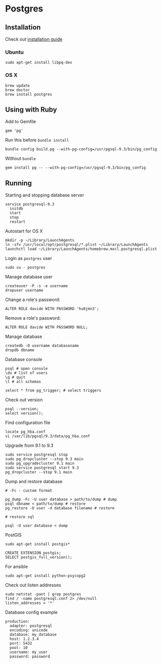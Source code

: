 # Postgres

## Installation

Check out [installation guide](https://access.redhat.com/site/documentation/en-US/JBoss_Operations_Network/2.1/html/Installation_Guide/Installation_Guide-Database-PostgreSQL_Quick_Start_Installation.html)

### Ubuntu

    sudo apt-get install libpq-dev

### OS X

    brew update
    brew doctor
    brew install postgres

## Using with Ruby

Add to Gemfile

    gem 'pg'

Run this before `bundle install`

    bundle config build.pg --with-pg-config=/usr/pgsql-9.3/bin/pg_config

Without `bundle`

    gem install pg -- --with-pg-config=/usr/pgsql-9.3/bin/pg_config

## Running

Starting and stopping database server

    service postgresql-9.3
      initdb
      start
      stop
      restart

Autostart for OS X

    mkdir -p ~/Library/LaunchAgents
    ln -sfv /usr/local/opt/postgresql/*.plist ~/Library/LaunchAgents
    launchctl load ~/Library/LaunchAgents/homebrew.mxcl.postgresql.plist

Login as `postgres` user

    sudo su - postgres

Manage database user

    createuser -P -s -e username
    dropuser username

Change a role's password:

    ALTER ROLE davide WITH PASSWORD 'hu8jmn3';

Remove a role's password:

    ALTER ROLE davide WITH PASSWORD NULL;

Manage database

    createdb -O username databasename
    dropdb dbname

Database console

    psql # open console
    \du # list of users
    \q # quit
    \l # all schemas

    select * from pg_trigger; # select triggers

Check out version

    psql --version;
    select version();

Find configuration file

    locate pg_hba.conf
    vi /var/lib/pgsql/9.3/data/pg_hba.conf

Upgrade from 9.1 to 9.3

    sudo service postgresql stop
    sudo pg_dropcluster --stop 9.3 main
    sudo pg_upgradecluster 9.1 main
    sudo service postgresql start 9.3
    pg_dropcluster --stop 9.1 main

Dump and restore database

    # -Fc - custom format

    pg_dump -Fc -U user database > path/to/dump # dump
    psql dbname < path/to/dump # restore
    pg_restore -U user -d database filename # restore

    # restore sql

    psql -U user database < dump

PostGIS

    sudo apt-get install postgis*

    CREATE EXTENSION postgis;
    SELECT postgis_full_version();

For ansible

    sudo apt-get install python-psycopg2

Check out listen addresses

    sudo netstat -pant | grep postgres
    find / -name postgresql.conf 2> /dev/null
    listen_addresses = '*'

Database config example

    production:
      adapter: postgresql
      encoding: unicode
      database: my_database
      host: 1.2.3.4
      port: 5432
      pool: 10
      username: my_user
      password: password
